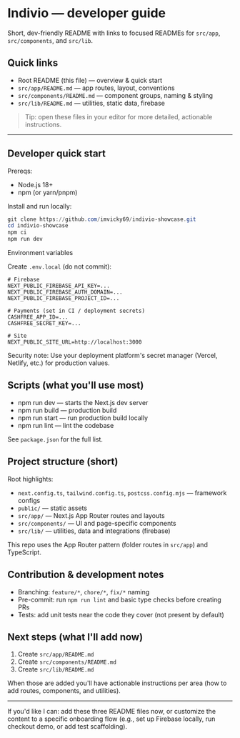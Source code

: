 # Indivio — developer guide

Short, dev-friendly README with links to focused READMEs for `src/app`, `src/components`, and `src/lib`.

## Quick links

- Root README (this file) — overview & quick start
- `src/app/README.md` — app routes, layout, conventions
- `src/components/README.md` — component groups, naming & styling
- `src/lib/README.md` — utilities, static data, firebase

> Tip: open these files in your editor for more detailed, actionable instructions.

---

## Developer quick start

Prereqs:

- Node.js 18+
- npm (or yarn/pnpm)

Install and run locally:

```powershell
git clone https://github.com/imvicky69/indivio-showcase.git
cd indivio-showcase
npm ci
npm run dev
```

Environment variables

Create `.env.local` (do not commit):

```env
# Firebase
NEXT_PUBLIC_FIREBASE_API_KEY=...
NEXT_PUBLIC_FIREBASE_AUTH_DOMAIN=...
NEXT_PUBLIC_FIREBASE_PROJECT_ID=...

# Payments (set in CI / deployment secrets)
CASHFREE_APP_ID=...
CASHFREE_SECRET_KEY=...

# Site
NEXT_PUBLIC_SITE_URL=http://localhost:3000
```

Security note: Use your deployment platform's secret manager (Vercel, Netlify, etc.) for production values.

## Scripts (what you'll use most)

- npm run dev — starts the Next.js dev server
- npm run build — production build
- npm run start — run production build locally
- npm run lint — lint the codebase

See `package.json` for the full list.

## Project structure (short)

Root highlights:

- `next.config.ts`, `tailwind.config.ts`, `postcss.config.mjs` — framework configs
- `public/` — static assets
- `src/app/` — Next.js App Router routes and layouts
- `src/components/` — UI and page-specific components
- `src/lib/` — utilities, data and integrations (firebase)

This repo uses the App Router pattern (folder routes in `src/app`) and TypeScript.

## Contribution & development notes

- Branching: `feature/*`, `chore/*`, `fix/*` naming
- Pre-commit: run `npm run lint` and basic type checks before creating PRs
- Tests: add unit tests near the code they cover (not present by default)

## Next steps (what I'll add now)

1. Create `src/app/README.md`
2. Create `src/components/README.md`
3. Create `src/lib/README.md`

When those are added you'll have actionable instructions per area (how to add routes, components, and utilities).

---

If you'd like I can: add these three README files now, or customize the content to a specific onboarding flow (e.g., set up Firebase locally, run checkout demo, or add test scaffolding).
